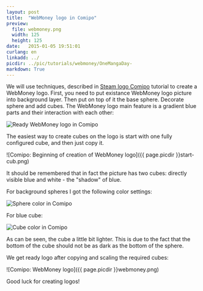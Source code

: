 ```yaml
---
layout: post
title:  "WebMoney logo in Comipo"
preview: 
  file: webmoney.png
  width: 125
  height: 125
date:   2015-01-05 19:51:01
curlang: en
linkadd: ../
picdir: ../pic/tutorials/webmoney/OneMangaDay-
markdown: True
---
```


We will use techniques, described in [Steam logo Comipo](steam-logo.html) tutorial to create a WebMoney logo. First, you need to put existance WebMoney logo picture into background layer. Then put on top of it the base sphere. Decorate sphere and add cubes. The WebMoney logo main feature is a gradient blue parts and their interaction with each other:

<img src="{{ page.picdir }}ready.png" alt="Ready WebMoney logo in Comipo" class="imgshad">

The easiest way to create cubes on the logo is start with one fully configured cube, and then just copy it.

![Comipo: Beginning of creation of WebMoney logo]({{ page.picdir }}start-cub.png)

It should be remembered that in fact the picture has two cubes: directly visible blue and white - the "shadow" of blue.

For background spheres I got the following color settings:

<img src="{{ page.picdir }}sphere-color.png" alt="Sphere color in Comipo" class="imgshad">

For blue cube:

<img src="{{ page.picdir }}cube-color.png" alt="Cube color in Comipo" class="imgshad">

As can be seen, the cube a little bit lighter. This is due to the fact that the bottom of the cube should not be as dark as the bottom of the sphere.

We get ready logo after copying and scaling the required cubes:

![Comipo: WebMoney logo]({{ page.picdir }}webmoney.png)

Good luck for creating logos!
